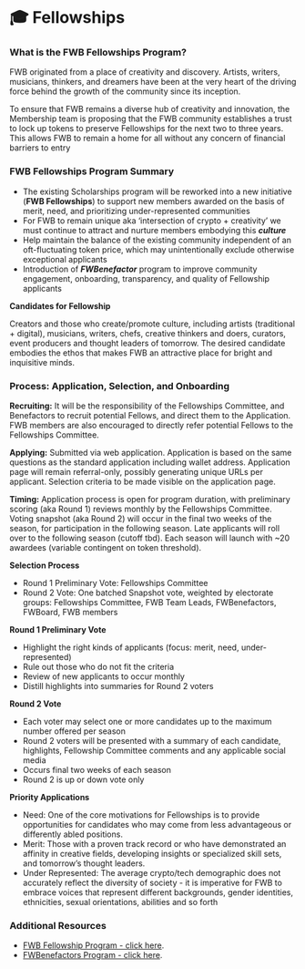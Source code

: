 # 🎓 Fellowships

### What is the FWB Fellowships Program?

FWB originated from a place of creativity and discovery. Artists, writers, musicians, thinkers, and dreamers have been at the very heart of the driving force behind the growth of the community since its inception.

To ensure that FWB remains a diverse hub of creativity and innovation, the Membership team is proposing that the FWB community establishes a trust to lock up tokens to preserve Fellowships for the next two to three years. This allows FWB to remain a home for all without any concern of financial barriers to entry

### FWB Fellowships Program Summary

* The existing Scholarships program will be reworked into a new initiative (**FWB Fellowships**) to support new members awarded on the basis of merit, need, and prioritizing under-represented communities
* For FWB to remain unique aka ‘intersection of crypto + creativity’ we must continue to attract and nurture members embodying this _**culture**_
* Help maintain the balance of the existing community independent of an oft-fluctuating token price, which may unintentionally exclude otherwise exceptional applicants
* Introduction of _**FWBenefactor**_ program to improve community engagement, onboarding, transparency, and quality of Fellowship applicants

**Candidates for Fellowship**

Creators and those who create/promote culture, including artists (traditional + digital), musicians, writers, chefs, creative thinkers and doers, curators, event producers and thought leaders of tomorrow. The desired candidate embodies the ethos that makes FWB an attractive place for bright and inquisitive minds.

### Process: Application, Selection, and Onboarding

**Recruiting:** It will be the responsibility of the Fellowships Committee, and Benefactors to recruit potential Fellows, and direct them to the Application. FWB members are also encouraged to directly refer potential Fellows to the Fellowships Committee.

**Applying:** Submitted via web application. Application is based on the same questions as the standard application including wallet address. Application page will remain referral-only, possibly generating unique URLs per applicant. Selection criteria to be made visible on the application page.

**Timing:** Application process is open for program duration, with preliminary scoring (aka Round 1) reviews monthly by the Fellowships Committee. Voting snapshot (aka Round 2) will occur in the final two weeks of the season, for participation in the following season. Late applicants will roll over to the following season (cutoff tbd). Each season will launch with \~20 awardees (variable contingent on token threshold).

**Selection Process**

* Round 1 Preliminary Vote: Fellowships Committee
* Round 2 Vote: One batched Snapshot vote, weighted by electorate groups: Fellowships Committee, FWB Team Leads, FWBenefactors, FWBoard, FWB members

**Round 1 Preliminary Vote**

* Highlight the right kinds of applicants (focus: merit, need, under-represented)
* Rule out those who do not fit the criteria
* Review of new applicants to occur monthly
* Distill highlights into summaries for Round 2 voters

**Round 2 Vote**

* Each voter may select one or more candidates up to the maximum number offered per season
* Round 2 voters will be presented with a summary of each candidate, highlights, Fellowship Committee comments and any applicable social media
* Occurs final two weeks of each season
* Round 2 is up or down vote only

**Priority Applications**

* Need: One of the core motivations for Fellowships is to provide opportunities for candidates who may come from less advantageous or differently abled positions.
* Merit: Those with a proven track record or who have demonstrated an affinity in creative fields, developing insights or specialized skill sets, and tomorrow’s thought leaders.
* Under Represented: The average crypto/tech demographic does not accurately reflect the diversity of society - it is imperative for FWB to embrace voices that represent different backgrounds, gender identities, ethnicities, sexual orientations, abilities and so forth

### Additional Resources

* [FWB Fellowship Program - click here](https://docs.google.com/document/d/1aSjuOlGRJhnF83bK9IkOKP\_zxGljd3rP\_mH2z30IaEw/edit).
* [FWBenefactors Program - click here](https://docs.google.com/document/d/14GBQ3oiC1HpuPWKHJp-CDxOvtqA0\_uBpH1sYZsTBqL8/edit).

